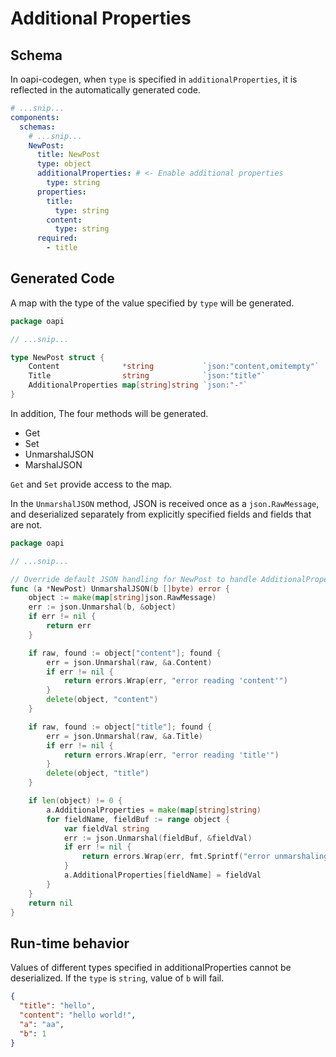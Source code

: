 # Additional Properties

## Schema

In oapi-codegen, when `type` is specified in `additionalProperties`, it is reflected in the automatically generated
code.

```yaml
# ...snip...
components:
  schemas:
    # ...snip...
    NewPost:
      title: NewPost
      type: object
      additionalProperties: # <- Enable additional properties
        type: string
      properties:
        title:
          type: string
        content:
          type: string
      required:
        - title
```

## Generated Code

A map with the type of the value specified by `type` will be generated.

```go
package oapi

// ...snip...

type NewPost struct {
	Content              *string           `json:"content,omitempty"`
	Title                string            `json:"title"`
	AdditionalProperties map[string]string `json:"-"`
}
```

In addition, The four methods will be generated.

- Get
- Set
- UnmarshalJSON
- MarshalJSON

`Get` and `Set` provide access to the map.

In the `UnmarshalJSON` method, JSON is received once as a `json.RawMessage`, and deserialized separately from explicitly
specified fields and fields that are not.

```go
package oapi

// ...snip...

// Override default JSON handling for NewPost to handle AdditionalProperties
func (a *NewPost) UnmarshalJSON(b []byte) error {
	object := make(map[string]json.RawMessage)
	err := json.Unmarshal(b, &object)
	if err != nil {
		return err
	}

	if raw, found := object["content"]; found {
		err = json.Unmarshal(raw, &a.Content)
		if err != nil {
			return errors.Wrap(err, "error reading 'content'")
		}
		delete(object, "content")
	}

	if raw, found := object["title"]; found {
		err = json.Unmarshal(raw, &a.Title)
		if err != nil {
			return errors.Wrap(err, "error reading 'title'")
		}
		delete(object, "title")
	}

	if len(object) != 0 {
		a.AdditionalProperties = make(map[string]string)
		for fieldName, fieldBuf := range object {
			var fieldVal string
			err := json.Unmarshal(fieldBuf, &fieldVal)
			if err != nil {
				return errors.Wrap(err, fmt.Sprintf("error unmarshaling field %s", fieldName))
			}
			a.AdditionalProperties[fieldName] = fieldVal
		}
	}
	return nil
}
```

## Run-time behavior

Values of different types specified in additionalProperties cannot be deserialized.
If the `type` is `string`, value of `b` will fail.

```json
{
  "title": "hello",
  "content": "hello world!",
  "a": "aa",
  "b": 1
}
```